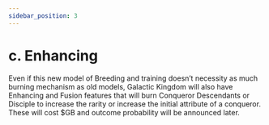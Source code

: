 ```yaml
---
sidebar_position: 3
---
```


# c. Enhancing

Even if this new model of Breeding and training doesn’t necessity as much burning mechanism as old models, Galactic Kingdom will also have Enhancing and Fusion features that will burn Conqueror Descendants or Disciple to increase the rarity or increase the initial attribute of a conqueror. These will cost $GB and outcome probability will be announced later.
